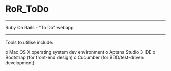 RoR_ToDo
========

******************************
Ruby On Rails - "To Do" webapp
******************************

Tools to utilise include:

o Mac OS X operating system dev environment
o Aptana Studio 3 IDE
o Bootstrap (for front-end design)
o Cucumber (for BDD/test-driven development)
